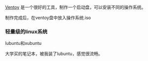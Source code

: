 
[Ventoy](https://www.ventoy.net/cn/download.html) 是一个很好的工具，制作一个启动盘，可以安装不同的操作系统。

制作完成后，在ventoy盘中放入操作系统.iso

### 轻量级的linux系统

lubuntu和xubuntu

大学买的笔记本，被我装了lubuntu，感觉很流畅。  


